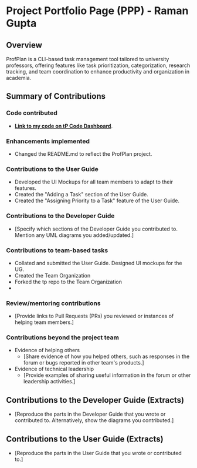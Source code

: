 # Project Portfolio Page (PPP) - Raman Gupta

## Overview
ProfPlan is a CLI-based task management tool tailored to university professors, offering features like task prioritization, categorization, research tracking, and team coordination to enhance productivity and organization in academia.

## Summary of Contributions
### Code contributed
- **[Link to my code on tP Code Dashboard](https://nus-cs2103-ay2324s1.github.io/tp-dashboard/?search=eyelessrhyme7&breakdown=true)**.

### Enhancements implemented
- Changed the README.md to reflect the ProfPlan project.

### Contributions to the User Guide
- Developed the UI Mockups for all team members to adapt to their features.
- Created the "Adding a Task" section of the User Guide.
- Created the "Assigning Priority to a Task" feature of the User Guide.

### Contributions to the Developer Guide
- [Specify which sections of the Developer Guide you contributed to. Mention any UML diagrams you added/updated.]

### Contributions to team-based tasks
- Collated and submitted the User Guide. Designed UI mockups for the UG.
- Created the Team Organization
- Forked the tp repo to the Team Organization
- 

### Review/mentoring contributions
- [Provide links to Pull Requests (PRs) you reviewed or instances of helping team members.]

### Contributions beyond the project team
- Evidence of helping others
    - [Share evidence of how you helped others, such as responses in the forum or bugs reported in other team's products.]
- Evidence of technical leadership
    - [Provide examples of sharing useful information in the forum or other leadership activities.]

## Contributions to the Developer Guide (Extracts)
- [Reproduce the parts in the Developer Guide that you wrote or contributed to. Alternatively, show the diagrams you contributed.]

## Contributions to the User Guide (Extracts)
- [Reproduce the parts in the User Guide that you wrote or contributed to.]
